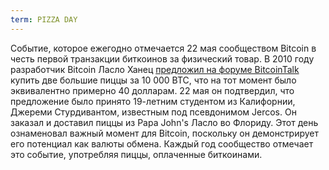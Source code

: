 ```yaml
---
term: PIZZA DAY
---
```


Событие, которое ежегодно отмечается 22 мая сообществом Bitcoin в честь первой транзакции биткоинов за физический товар. В 2010 году разработчик Bitcoin Ласло Ханец [предложил на форуме BitcoinTalk](https://bitcointalk.org/index.php?topic=137.msg1141#msg1141) купить две большие пиццы за 10 000 BTC, что на тот момент было эквивалентно примерно 40 долларам. 22 мая он подтвердил, что предложение было принято 19-летним студентом из Калифорнии, Джереми Стурдивантом, известным под псевдонимом Jercos. Он заказал и доставил пиццы из Papa John's Ласло во Флориду. Этот день ознаменовал важный момент для Bitcoin, поскольку он демонстрирует его потенциал как валюты обмена. Каждый год сообщество отмечает это событие, употребляя пиццы, оплаченные биткоинами.